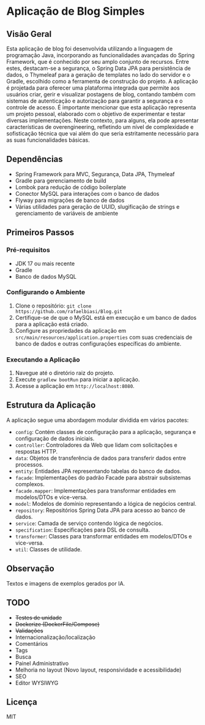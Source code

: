# Aplicação de Blog Simples

## Visão Geral

Esta aplicação de blog foi desenvolvida utilizando a linguagem de programação Java, incorporando as funcionalidades
avançadas do Spring Framework, que é conhecido por seu amplo conjunto de recursos. Entre estes, destacam-se a segurança,
o Spring Data JPA para persistência de dados, o Thymeleaf para a geração de templates no lado do servidor e o Gradle,
escolhido como a ferramenta de construção do projeto. A aplicação é projetada para oferecer uma plataforma integrada que
permite aos usuários criar, gerir e visualizar postagens de blog, contando também com sistemas de autenticação e
autorização para garantir a segurança e o controle de acesso. É importante mencionar que esta aplicação representa um
projeto pessoal, elaborado com o objetivo de experimentar e testar diversas implementações. Neste contexto, para alguns,
ela pode apresentar características de overengineering, refletindo um nível de complexidade e sofisticação técnica que
vai além do que seria estritamente necessário para as suas funcionalidades básicas.

## Dependências

- Spring Framework para MVC, Segurança, Data JPA, Thymeleaf
- Gradle para gerenciamento de build
- Lombok para redução de código boilerplate
- Conector MySQL para interações com o banco de dados
- Flyway para migrações de banco de dados
- Várias utilidades para geração de UUID, slugificação de strings e gerenciamento de variáveis de ambiente

## Primeiros Passos

### Pré-requisitos

- JDK 17 ou mais recente
- Gradle
- Banco de dados MySQL

### Configurando o Ambiente

1. Clone o repositório: `git clone https://github.com/rafaelbiasi/Blog.git`
2. Certifique-se de que o MySQL está em execução e um banco de dados para a aplicação está criado.
3. Configure as propriedades da aplicação em `src/main/resources/application.properties` com suas credenciais de banco
   de dados e outras configurações específicas do ambiente.

### Executando a Aplicação

1. Navegue até o diretório raiz do projeto.
2. Execute `gradlew bootRun` para iniciar a aplicação.
3. Acesse a aplicação em `http://localhost:8080`.

## Estrutura da Aplicação

A aplicação segue uma abordagem modular dividida em vários pacotes:

- `config`: Contém classes de configuração para a aplicação, segurança e configuração de dados iniciais.
- `controller`: Controladores da Web que lidam com solicitações e respostas HTTP.
- `data`: Objetos de transferência de dados para transferir dados entre processos.
- `entity`: Entidades JPA representando tabelas do banco de dados.
- `facade`: Implementações do padrão Facade para abstrair subsistemas complexos.
- `facade.mapper`: Implementações para transformar entidades em modelos/DTOs e vice-versa.
- `model`: Modelos de domínio representando a lógica de negócios central.
- `repository`: Repositórios Spring Data JPA para acesso ao banco de dados.
- `service`: Camada de serviço contendo lógica de negócios.
- `specification`: Especificações para DSL de consulta.
- `transformer`: Classes para transformar entidades em modelos/DTOs e vice-versa.
- `util`: Classes de utilidade.

## Observação

Textos e imagens de exemplos gerados por IA.

## TODO

- ~~Testes de unidade~~
- ~~Dockerize (DockerFile/Compose)~~
- ~~Validações~~
- Internacionalização/localização
- Comentários
- Tags
- Busca
- Painel Administrativo
- Melhoria no layout (Novo layout, responsividade e acessibilidade)
- SEO
- Editor WYSIWYG

## Licença

MIT
